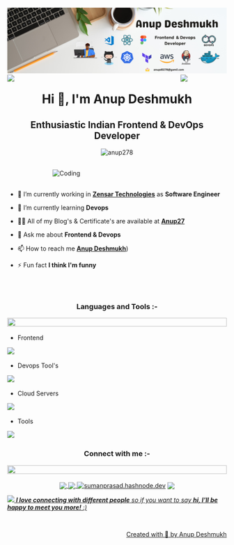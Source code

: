 ![logo](Background.png)
<img align="left" src="https://user-images.githubusercontent.com/65187002/144930161-2f783401-8d27-4fdf-a2f7-cc0ba32f1f1f.gif" width="21%" style="display:inline;"><img align="right" src="https://user-images.githubusercontent.com/65187002/144930161-2f783401-8d27-4fdf-a2f7-cc0ba32f1f1f.gif" width="21%" style="display:inline;">



<h1 align="center">Hi 👋, I'm Anup Deshmukh</h1>

<h2 align="center">Enthusiastic Indian Frontend & DevOps Developer</h2>


<p align="center"> <img src="https://komarev.com/ghpvc/?username=anup278&label=Profile%20views&color=0e75b6&style=flat" alt="anup278" /> </p>

</p>
<br>
<img align="right" alt="Coding" width="400" src="https://user-images.githubusercontent.com/74038190/229223263-cf2e4b07-2615-4f87-9c38-e37600f8381a.gif">
</br><br>

- 🔭 I’m currently working in [**Zensar Technologies**](https://www.zensar.com/) as **Software Engineer**
  
- 🌱 I’m currently learning **Devops**

- 👨‍💻 All of my Blog's & Certificate's are available at [**Anup27**](https://blog-anup.hashnode.dev)

- 💬 Ask me about **Frontend & Devops**

- 📫 How to reach me [**Anup Deshmukh**](https://linkedin.com/in/anup2789))

- ⚡ Fun fact **I think I'm funny**

</br>
<br>

<h3 align="center">Languages and Tools :- </h3>

<img src="https://i.imgur.com/dBaSKWF.gif" height="20" width="100%">

- Frontend
<p align="left">
  <a href="https://skillicons.dev">
    <img src="https://skillicons.dev/icons?i=figma,html,css,js,react,bootstrap,materialui" />
  </a>
</p>

- Devops Tool's
<p align="left">
  <a href="https://skillicons.dev">
    <img src="https://skillicons.dev/icons?i=jenkins,docker,kubernetes,terraform,ansible" />
  </a>
</p>

- Cloud Servers
<p align="left">
  <a href="https://skillicons.dev">
    <img src="https://skillicons.dev/icons?i=aws,azure" />
  </a>
</p>

- Tools
<p align="left">
  <a href="https://skillicons.dev">
    <img src="https://skillicons.dev/icons?i=vscode,git,github,linux" />
  </a>
</p>


<h3 align="center">Connect with me :- </h3>
<img src="https://i.imgur.com/dBaSKWF.gif" height="20" width="100%">

<p align="center">
  <a href="mailto:anupd0278@gmail.com"><img align="center" src="https://skillicons.dev/icons?i=gmail" />
<a href="https://linkedin.com/in/anup2789" target="blank"><img align="center" src="https://skillicons.dev/icons?i=linkedin" />
<a href="https://blog-anup.hashnode.dev" target="blank"><img align="center" src="https://raw.githubusercontent.com/rahuldkjain/github-profile-readme-generator/master/src/images/icons/Social/hashnode.svg" alt="sumanprasad.hashnode.dev" height="30" width="40" /></a>
<a href="https://www.instagram.com/anup2799?igsh=OTFid3RyOTRldzFo" target="blank"><img align="center" src="https://skillicons.dev/icons?i=instagram" />

</p>

<img src="https://media.giphy.com/media/LnQjpWaON8nhr21vNW/giphy.gif" width="60"> <em><b>I love connecting with different people</b> so if you want to say <b>hi, I'll be happy to meet you more!</b> :)</em>

<br>
<p align="right" > Created with 🧡 by <a href="https://www.linkedin.com/in/anup2789">Anup Deshmukh</a></p>
